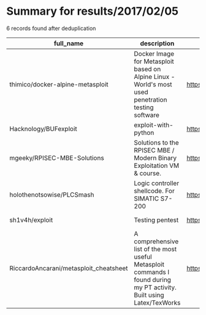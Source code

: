 
# Summary for results/2017/02/05
    
6 records found after deduplication

| full_name | description | html_url | matched_list | matched_count | pushed_at | size | stargazers_count | language | forks_count | vul_ids |
|----------------------------------------|-----------------------------------------------------------------------------------------------------------------------|-----------------------------------------------------------|----------------------------------|-----------------|---------------------------|--------|--------------------|------------|---------------|-----------|
| thimico/docker-alpine-metasploit | Docker Image for Metasploit based on Alpine Linux - World's most used penetration testing software | https://github.com/thimico/docker-alpine-metasploit | ['metasploit module OR payload'] | 1 | 2017-02-05 01:19:04+00:00 | 1 | 0 | Shell | 0 | [] |
| Hacknology/BUFexploit | exploit-with-python | https://github.com/Hacknology/BUFexploit | ['exploit'] | 1 | 2017-02-05 12:23:18+00:00 | 4 | 0 | Python | 1 | [] |
| mgeeky/RPISEC-MBE-Solutions | Solutions to the RPISEC MBE / Modern Binary Exploitation VM & course. | https://github.com/mgeeky/RPISEC-MBE-Solutions | ['exploit'] | 1 | 2017-02-05 22:34:59+00:00 | 26 | 14 | Python | 8 | [] |
| holothenotsowise/PLCSmash | Logic controller shellcode. For SIMATIC S7-200 | https://github.com/holothenotsowise/PLCSmash | ['shellcode'] | 1 | 2017-02-05 02:20:16+00:00 | 0 | 0 | Ruby | 0 | [] |
| sh1v4h/exploit | Testing pentest | https://github.com/sh1v4h/exploit | ['exploit'] | 1 | 2017-02-05 02:22:26+00:00 | 0 | 0 | | 0 | [] |
| RiccardoAncarani/metasploit_cheatsheet | A comprehensive list of the most useful Metasploit commands I found during my PT activity. Built using Latex/TexWorks | https://github.com/RiccardoAncarani/metasploit_cheatsheet | ['metasploit module OR payload'] | 1 | 2017-02-05 15:47:48+00:00 | 105 | 5 | TeX | 0 | [] |
